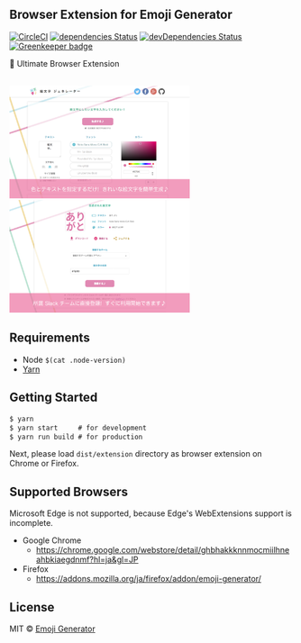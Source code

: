 ## Browser Extension for Emoji Generator
[![CircleCI](https://circleci.com/gh/emoji-gen/browser-extension/tree/master.svg?style=shield)](https://circleci.com/gh/emoji-gen/browser-extension/tree/master)
[![dependencies Status](https://david-dm.org/emoji-gen/browser-extension/status.svg)](https://david-dm.org/emoji-gen/browser-extension)
[![devDependencies Status](https://david-dm.org/emoji-gen/browser-extension/dev-status.svg)](https://david-dm.org/emoji-gen/browser-extension?type=dev)
[![Greenkeeper badge](https://badges.greenkeeper.io/emoji-gen/browser-extension.svg)](https://greenkeeper.io/)


:tada: Ultimate Browser Extension

<br><img src="pr/ss1.png" width="320" height="200" alt="">&nbsp;<img src="pr/ss2.png" width="320" height="200" alt="">

## Requirements

- Node `$(cat .node-version)`
- [Yarn](https://yarnpkg.com/)

## Getting Started

```
$ yarn
$ yarn start     # for development
$ yarn run build # for production
```

Next, please load `dist/extension` directory as browser extension on Chrome or Firefox.

## Supported Browsers
Microsoft Edge is not supported, because Edge's WebExtensions support is incomplete.

- Google Chrome
  - https://chrome.google.com/webstore/detail/ghbhakkknnmocmiilhneahbkiaegdnmf?hl=ja&gl=JP
- Firefox
  - https://addons.mozilla.org/ja/firefox/addon/emoji-generator/

## License

MIT &copy; [Emoji Generator](https://emoji-gen.ninja/)
